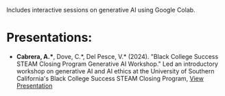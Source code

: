Includes interactive sessions on generative AI using Google Colab.

# Presentations:
- **Cabrera, A.\***, Dove, C.\*, Del Pesce, V.\* (2024). "Black College Success STEAM Closing Program Generative AI Workshop." Led an introductory workshop on generative AI and AI ethics at the University of Southern California's Black College Success STEAM Closing Program, [View Presentation](https://www.canva.com/design/DAGEGgOM7Ck/P0GE9ifEF6JzA_iU8QNshA/edit?utm_content=DAGEGgOM7Ck&utm_campaign=designshare&utm_medium=link2&utm_source=sharebutton)
